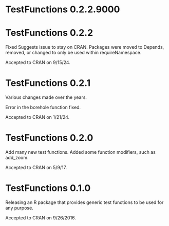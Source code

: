 # TestFunctions 0.2.2.9000

# TestFunctions 0.2.2

Fixed Suggests issue to stay on CRAN. Packages were moved to Depends,
removed, or changed to only be used within requireNamespace.

Accepted to CRAN on 9/15/24.

# TestFunctions 0.2.1

Various changes made over the years.

Error in the borehole function fixed.

Accepted to CRAN on 1/21/24.

# TestFunctions 0.2.0

Add many new test functions.
Added some function modifiers, such as add_zoom.

Accepted to CRAN on 5/9/17.


# TestFunctions 0.1.0

Releasing an R package that provides generic test functions
to be used for any purpose.

Accepted to CRAN on 9/26/2016.
